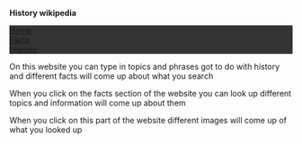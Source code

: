 
   <strong>History wikipedia</strong>
  <body>
<head>
 <style>
 ul {
     list-style-type: none;
     margin: 0;
     padding: 0;
     overflow: hidden;
     background-color: #333;
 }
 
 li {
     float: left;
 }
 
 li a {
     display: block;
     color: white;
     text-align: center;
     padding: 14px 16px;
     text-decoration: none;
 }
 
 li a:hover:not(.active) {
     background-color: #111;
 }
 
 .active {
     background-color: #4CAF50;
 }
 </style>
 </head>
 <body>

 <ul>
   <li><a class="active" href="#home">Home</a></li>
   <li><a href="#facts">Facts</a></li>
   <li><a href="#images">Images</a></li>
 </ul>
 
<html>
<meta name="viewport" content="width=device-width, initial-scale=1">
<link rel="stylesheet" href="https://www.w3schools.com/w3css/4/w3.css">
<link rel="stylesheet" href="https://fonts.googleapis.com/css?family=Lobster">
<style>
.w3-lobster {
    font-family: "Lobster", serif;
}
</style>
<body>

<div class="w3-container w3-lobster">
  <p class="w3-xxxlarge"></p>
</div>

</body>
</html> 

 
 </body>
  <p style="color:DodgerBlue;"><p class="w3-xxxlarge"></p>On this website you can type in topics and phrases got to do with history and different facts will come up about what you search</p>
    
  <p style="color:DodgerBlue;"><p class="w3-xxxlarge"></p>When you click on the facts section of the website you can look up different topics and information will come up about them</p>
  
  <p style="color:DodgerBlue;"><p class="w3-xxxlarge"></p>When you click on this part of the website different images will come up of what you looked up</p>
